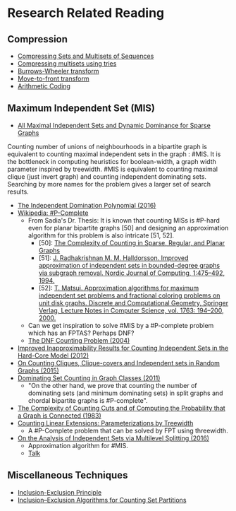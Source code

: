 # Research Related Reading

## Compression
 - [Compressing Sets and Multisets of Sequences](http://arxiv.org/pdf/1401.6410.pdf)
 - [Compressing multisets using tries](http://www.vincent-gripon.com/files/articles/2012-itw.pdf)
 - [Burrows-Wheeler transform](https://en.wikipedia.org/wiki/Burrows%E2%80%93Wheeler_transform)
 - [Move-to-front transform](https://en.wikipedia.org/wiki/Move-to-front_transform)
 - [Arithmetic Coding](https://en.wikipedia.org/wiki/Arithmetic_coding)

## Maximum Independent Set (MIS)
 - [All Maximal Independent Sets and Dynamic Dominance for Sparse Graphs](http://arxiv.org/pdf/cs/0407036v1.pdf)

Counting number of unions of neighbourhoods in a bipartite graph is equivalent to counting maximal independent sets in the graph : #MIS. It is the bottleneck in computing heuristics for boolean-width, a graph width parameter inspired by treewidth. #MIS is equivalent to counting maximal clique (just invert graph) and counting independent dominating sets. Searching by more names for the problem gives a larger set of search results.

 - [The Independent Domination Polynomial (2016)](https://arxiv.org/pdf/1602.08250.pdf)
 - [Wikipedia: #P-Complete](https://en.wikipedia.org/wiki/Sharp-P-complete)
   - From Sadia's Dr. Thesis: It is known that counting MISs is #P-hard even for planar bipartite graphs [50] and designing an approximation algorithm for this problem is also intricate [51, 52].
     - [50]: [The Complexity of Counting in Sparse, Regular, and Planar Graphs](http://epubs.siam.org/doi/abs/10.1137/S0097539797321602)
     - [51]: [J. Radhakrishnan M. M. Halldorsson. Improved approximation of independent sets in bounded-degree graphs via subgraph removal. Nordic Journal of Computing, 1:475–492, 1994.](https://pdfs.semanticscholar.org/87c3/3c65a183ecdcf362f1d42d28169b092afaad.pdf)
     - [52]: [T. Matsui. Approximation algorithms for maximum independent set problems and fractional coloring problems on unit disk graphs. Discrete and Computational Geometry, Springer Verlag, Lecture Notes in Computer Science, vol. 1763: 194–200, 2000.](https://link.springer.com/chapter/10.1007/978-3-540-46515-7_16)
   - Can we get inspiration to solve #MIS by a #P-complete problem which has an FPTAS? Perhaps DNF?
   - [The DNF Counting Problem (2004)](http://www.cs.cmu.edu/afs/cs/academic/class/15859-f04/www/scribes/lec8.pdf)
 - [Improved Inapproximability Results for Counting Independent Sets in the Hard-Core Model (2012)](https://arxiv.org/pdf/1105.5131.pdf)
 - [On Counting Cliques, Clique-covers and Independent sets in Random Graphs (2015)](https://arxiv.org/pdf/1411.6673.pdf)
 - [Dominating Set Counting in Graph Classes (2011)](http://dopal.cs.uec.ac.jp/okamotoy/PDF/2011/DS.pdf)
   - "On the other hand, we prove that counting the number of dominating sets (and minimum dominating sets) in split
graphs and chordal bipartite graphs is #P-complete".
 - [The Complexity of Counting Cuts and of Computing the Probability that a Graph is Connected (1983)](http://epubs.siam.org/doi/abs/10.1137/0212053)
 - [Counting Linear Extensions: Parameterizations by
Treewidth](http://drops.dagstuhl.de/opus/volltexte/2016/6390/pdf/LIPIcs-ESA-2016-39.pdf)
   - A #P-Complete problem that can be solved by FPT using threewidth.
 - [On the Analysis of Independent Sets via Multilevel Splitting (2016)](https://people.smp.uq.edu.au/RadislavVaisman/papers/IndependentSetsSplitting.pdf)
   - Approximation algorithm for #MIS.
   - [Talk](https://people.smp.uq.edu.au/RadislavVaisman/Talks/is-splitting.pdf)
 
## Miscellaneous Techniques
 - [Inclusion-Exclusion Principle](https://en.wikipedia.org/wiki/Inclusion%E2%80%93exclusion_principle)
 - [Inclusion–Exclusion Algorithms for Counting Set Partitions](http://citeseerx.ist.psu.edu/viewdoc/download?doi=10.1.1.98.1018&rep=rep1&type=pdf)
